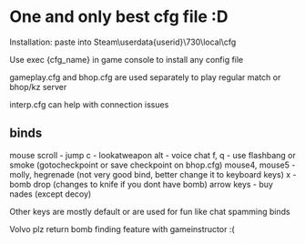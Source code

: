 One and only best cfg file :D
===
Installation: paste into Steam\userdata\{userid}\730\local\cfg

Use exec {cfg_name} in game console to install any config file

gameplay.cfg and bhop.cfg are used separately to play regular match or bhop/kz server

interp.cfg can help with connection issues

**binds**
---
mouse scroll - jump
c - lookatweapon
alt - voice chat
f, q - use flashbang or smoke (gotocheckpoint or save checkpoint on bhop.cfg)
mouse4, mouse5 - molly, hegrenade (not very good bind, better change it to keyboard keys)
x - bomb drop (changes to knife if you dont have bomb)
arrow keys - buy nades (except decoy)

Other keys are mostly default or are used for fun like chat spamming binds

Volvo plz return bomb finding feature with gameinstructor :(

